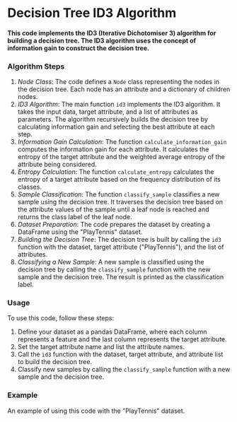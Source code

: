 # 

# Decision Tree ID3 Algorithm

#### This code implements the ID3 (Iterative Dichotomiser 3) algorithm for building a decision tree. The ID3 algorithm uses the concept of information gain to construct the decision tree.

### Algorithm Steps

1. *Node Class*: The code defines a `Node` class representing the nodes in the decision tree. Each node has an attribute and a dictionary of children nodes.
2. *ID3 Algorithm*: The main function `id3` implements the ID3 algorithm. It takes the input data, target attribute, and a list of attributes as parameters. The algorithm recursively builds the decision tree by calculating information gain and selecting the best attribute at each step.
3. *Information Gain Calculation*: The function `calculate_information_gain` computes the information gain for each attribute. It calculates the entropy of the target attribute and the weighted average entropy of the attribute being considered.
4. *Entropy Calculation*: The function `calculate_entropy` calculates the entropy of a target attribute based on the frequency distribution of its classes.
5. *Sample Classification*: The function `classify_sample` classifies a new sample using the decision tree. It traverses the decision tree based on the attribute values of the sample until a leaf node is reached and returns the class label of the leaf node.
6. *Dataset Preparation*: The code prepares the dataset by creating a DataFrame using the "PlayTennis" dataset.
7. *Building the Decision Tree*: The decision tree is built by calling the `id3` function with the dataset, target attribute ("PlayTennis"), and the list of attributes.
8. *Classifying a New Sample*: A new sample is classified using the decision tree by calling the `classify_sample` function with the new sample and the decision tree. The result is printed as the classification label.

### Usage

To use this code, follow these steps:

1. Define your dataset as a pandas DataFrame, where each column represents a feature and the last column represents the target attribute.
2. Set the target attribute name and list the attribute names.
3. Call the `id3` function with the dataset, target attribute, and attribute list to build the decision tree.
4. Classify new samples by calling the `classify_sample` function with a new sample and the decision tree.

### Example

An example of using this code with the "PlayTennis" dataset.
